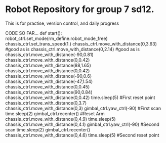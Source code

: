# Robot Repository for group 7 sd12.
This is for practise, version control, and daily progress

CODE SO FAR...
def start():
    robot_ctrl.set_mode(rm_define.robot_mode_free)
    chassis_ctrl.set_trans_speed(1.)
    chassis_ctrl.move_with_distance(0,3.63) #good as is
    chassis_ctrl.move_with_distance(0,2.14) #good as is
    chassis_ctrl.move_with_distance(-90,0.81)
    chassis_ctrl.move_with_distance(0,0.42)
    chassis_ctrl.move_with_distance(88,1.65)
    chassis_ctrl.move_with_distance(0,0.42)
    chassis_ctrl.move_with_distance(-90,0.6)
    chassis_ctrl.move_with_distance(-47,1.54)
    chassis_ctrl.move_with_distance(0,0.45)
    chassis_ctrl.move_with_distance(90,0.84)
    chassis_ctrl.move_with_distance(0,0.42)
    time.sleep(5)                              #First reset point
    chassis_ctrl.move_with_distance(0,3.7)
    chassis_ctrl.move_with_distance(0,3)
    gimbal_ctrl.yaw_ctrl(-90)                   #First scan
    time.sleep(2)
    gimbal_ctrl.recenter()                      #Reset Arm
    chassis_ctrl.move_with_distance(0,4.9)
    time.sleep(5)
    chassis_ctrl.move_with_distance(0,4.1)
    gimbal_ctrl.yaw_ctrl(-90)                   #Second scan
    time.sleep(2)
    gimbal_ctrl.recenter()
    chassis_ctrl.move_with_distance(0,4.6)
    time.sleep(5)                               #Second reset point
